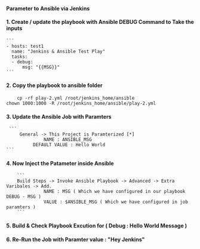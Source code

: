 #### Parameter to Ansible via Jenkins

#### 1. Create / update the playbook with Ansible DEBUG Command to Take the inputs 
	
	```
	- hosts: test1
	  name: "Jenkins & Ansible Test Play"
	  tasks: 
	  - debug: 
	      msg: "{{MSG}}"
	```
#### 2. Copy the playbook to ansible folder
        cp -rf play-2.yml /root/jenkins_home/ansible
	chown 1000:1000 -R /root/jenkins_home/ansible/play-2.yml
	
#### 3. Update the Ansible Job with Paramters
	 ```
         General -> This Project is Paramterized [*]
	              NAME : ANSIBLE_MSG
		      DEFAULT VALUE : Hello World 
	```			  
#### 4. Now Inject the Patameter inside Ansible 
        ```
        Build Steps -> Invoke Ansible Playbook -> Advanced -> Extra Varibales -> Add. 
                  NAME : MSG ( Which we have configured in our playbook DEBUG - MSG )
                  VALUE : $ANSIBLE_MSG ( Which we have configured in job paramters ) 
        ```
#### 5. Build & Check Playbook Excution for ( Debug : Hello World Message ) 	

#### 6. Re-Run the Job with Paramter value : "Hey Jenkins"
